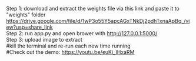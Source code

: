 Step 1: download and extract the weights file via this link and paste it to "weights" folder <br>
https://drive.google.com/file/d/1wP3o55Y5apcAGxTNkDj2pdhTxnaApBq_/view?usp=share_link <br>
Step 2: run app.py and open brower with http://127.0.0.1:5000/ <br>
Step 3: upload image to extract <br>
#kill the terminal and re-run each new time running <br>
#Check out the demo: https://youtu.be/euKi_IHxaRM <br>
